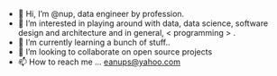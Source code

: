 - 👋 Hi, I’m @nup, data engineer by profession.
- 👀 I’m interested in playing around with data, data science, software design and architecture and in general, < programming > . 
- 🌱 I’m currently learning a bunch of stuff..
- 💞️ I’m looking to collaborate on open source projects
- 📫 How to reach me ...
  eanups@yahoo.com

<!---
nupsea/nupsea is a ✨ special ✨ repository because its `README.md` (this file) appears on your GitHub profile.
You can click the Preview link to take a look at your changes.
--->
